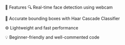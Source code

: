 📌 Features
🔍 Real-time face detection using webcam

🎯 Accurate bounding boxes with Haar Cascade Classifier

⚙️ Lightweight and fast performance

💡 Beginner-friendly and well-commented code



